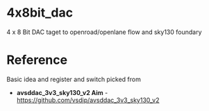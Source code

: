 # 4x8bit_dac
4 x 8 Bit DAC taget to openroad/openlane flow and sky130 foundary

# Reference
Basic idea and register and switch picked from 
* **avsddac_3v3_sky130_v2 Aim** - https://github.com/vsdip/avsddac_3v3_sky130_v2

